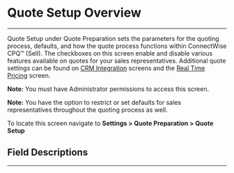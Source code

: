 # Quote Setup Overview
---
Quote Setup under Quote Preparation sets the parameters for the quoting process, defaults, and how the quote process functions within ConnectWise CPQ™ (Sell). The checkboxes on this screen enable and disable various features available on quotes for your sales representatives. Additional quote settings can be found on [CRM Integration](https://docs.connectwise.com/ConnectWise_Sell/800/030 "CRM Integration") screens and the [Real Time Pricing](https://docs.connectwise.com/ConnectWise_Sell/800/060/010 "Real Time Pricing") screen. 

**Note:** You must have Administrator permissions to access this screen. 

**Note:** You have the option to restrict or set defaults for sales representatives throughout the quoting process as well. 

To locate this screen navigate to **Settings > Quote Preparation > Quote Setup**
## Field Descriptions
---
